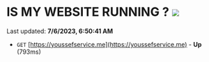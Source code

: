 # IS MY WEBSITE RUNNING ? [![](https://img.shields.io/static/v1?label=Sponsor&message=%E2%9D%A4&logo=GitHub&color=%23fe8e86)](https://github.com/sponsors/<username>)

Last updated: **7/6/2023, 6:50:41 AM**

- `GET` [https://youssefservice.me](https://youssefservice.me) - **Up** (793ms)
